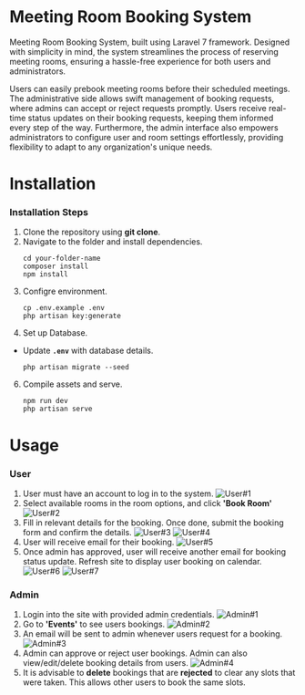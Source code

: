 # Meeting Room Booking System
Meeting Room Booking System, built using Laravel 7 framework. Designed with simplicity in mind, the system streamlines the process of reserving meeting rooms, ensuring a hassle-free experience for both users and administrators. 

Users can easily prebook meeting rooms before their scheduled meetings. The administrative side allows swift management of booking requests, where admins can accept or reject requests promptly. Users receive real-time status updates on their booking requests, keeping them informed every step of the way. Furthermore, the admin interface also empowers administrators to configure user and room settings effortlessly, providing flexibility to adapt to any organization's unique needs.


# Installation

### Installation Steps
1. Clone the repository using **git clone**.
2. Navigate to the folder and install dependencies.
	```
	cd your-folder-name
	composer install
	npm install
	```
3. Configre environment.
	```
	cp .env.example .env
	php artisan key:generate
	```
4. Set up Database.
* Update **`.env`** with database details.
	```
	php artisan migrate --seed
	```
6. Compile assets and serve.
	```
	npm run dev
	php artisan serve
	```

# Usage
### User
1. User must have an account to log in to the system. 
![User#1](public/images/book-system-ss/user#1.png)
2. Select available rooms in the room options, and click **'Book Room'**
![User#2](https://drive.google.com/file/d/1NPPN5R9qJaV7h8GzuGHInuGijU55Qpl9/view?usp=drive_link)
3.  Fill in relevant details for the booking. Once done, submit the booking form and confirm the details.
![User#3](https://drive.google.com/file/d/1bI8bED6ibhrRHsxsBkmuZqQQzv0OWi1f/view?usp=drive_link)
![User#4](https://drive.google.com/file/d/1Bfg_7D-jf54UFtvKMODtDAIGEuH8XAhy/view?usp=drive_link)
4. User will receive email for their booking.
![User#5](https://drive.google.com/file/d/1qfCB_7Wj579DB43Hi-CKUUXJidRSFnR7/view?usp=drive_link)
5. Once admin has approved, user will receive another email for booking status update. Refresh site to display user booking on calendar.
![User#6](https://drive.google.com/file/d/1qiU6stHbfHbKwPSoxtz_CfPAVC-wKzDD/view?usp=drive_link)
![User#7](https://drive.google.com/file/d/1AIHbrQbSfdrWh1rHPFjyC2vMfSGlKSce/view?usp=drive_link)


### Admin
1. Login into the site with provided admin credentials.
![Admin#1](https://drive.google.com/file/d/15u9SIOrpwf6Ox1iZgqB_rV583a_7g1IC/view?usp=drive_link)
2. Go to **'Events'** to see users bookings.
![Admin#2](https://drive.google.com/file/d/1zzIDr9yiDMdawgVkEd_ZzrVFRd7kAzmD/view?usp=drive_link)
3. An email will be sent to admin whenever users request for a booking.
![Admin#3](https://drive.google.com/file/d/1jUb_RksvpDoCA4cD1FBBBu4_xDBJpV3B/view?usp=drive_link)
4. Admin can approve or reject user bookings. Admin can also view/edit/delete booking details from users.
![Admin#4](https://drive.google.com/file/d/1a4AO4qJcGzUr8YzmJP6oNktJ5e08og8s/view?usp=drive_link)
6. It is advisable to **delete** bookings that are **rejected** to clear any slots that were taken. This allows other users to book the same slots.

